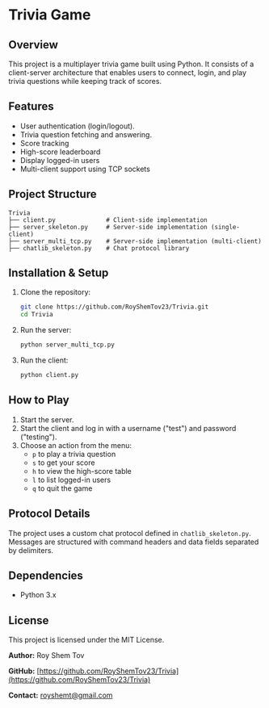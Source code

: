 
# Trivia Game

## Overview

This project is a multiplayer trivia game built using Python. It consists of a client-server architecture that enables users to connect, login, and play trivia questions while keeping track of scores.

## Features

- User authentication (login/logout).
- Trivia question fetching and answering.
- Score tracking
- High-score leaderboard
- Display logged-in users
- Multi-client support using TCP sockets

## Project Structure

```
Trivia
├── client.py              # Client-side implementation
├── server_skeleton.py     # Server-side implementation (single-client)
├── server_multi_tcp.py    # Server-side implementation (multi-client)
├── chatlib_skeleton.py    # Chat protocol library
```

## Installation & Setup

1. Clone the repository:
   ```sh
   git clone https://github.com/RoyShemTov23/Trivia.git
   cd Trivia
   ```
2. Run the server:
   ```sh
   python server_multi_tcp.py
   ```
3. Run the client:
   ```sh
   python client.py
   ```

## How to Play

1. Start the server.
2. Start the client and log in with a username ("test") and password ("testing").
3. Choose an action from the menu:
   - `p` to play a trivia question
   - `s` to get your score
   - `h` to view the high-score table
   - `l` to list logged-in users
   - `q` to quit the game

## Protocol Details

The project uses a custom chat protocol defined in `chatlib_skeleton.py`. Messages are structured with command headers and data fields separated by delimiters.

## Dependencies

- Python 3.x

## License

This project is licensed under the MIT License.




**Author:** Roy Shem Tov

**GitHub:** [https://github.com/RoyShemTov23/Trivia](https://github.com/RoyShemTov23/Trivia)

**Contact:** [royshemt@gmail.com](mailto:royshemt@gmail.com)

